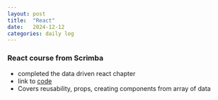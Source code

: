 ```yaml
---
layout: post
title:  "React"
date:   2024-12-12
categories: daily log
---
```


### React course from Scrimba
  - completed the data driven react chapter
  - link to [code](https://github.com/mkmohangb/react)
  - Covers reusability, props, creating components from array of data
